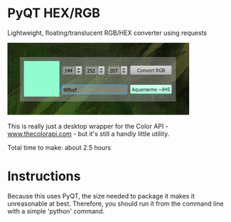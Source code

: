 # PyQT HEX/RGB
Lightweight, floating/translucent RGB/HEX converter using requests

![screenshot](https://github.com/josephclaytonhansen/rgb-hex-qt-light/blob/main/2021-09-21%2013_44_24-RGB_HEX.png)

This is really just a desktop wrapper for the Color API - www.thecolorapi.com - but it's still a handly little utility. 

Total time to make: about 2.5 hours 

# Instructions
Because this uses PyQT, the size needed to package it makes it unreasonable at best. Therefore, you should run it from the command line with a simple 'python' command. 

